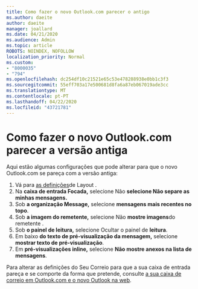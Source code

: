 ```yaml
---
title: Como fazer o novo Outlook.com parecer o antigo
ms.author: daeite
author: daeite
manager: joallard
ms.date: 04/21/2020
ms.audience: Admin
ms.topic: article
ROBOTS: NOINDEX, NOFOLLOW
localization_priority: Normal
ms.custom:
- "8000035"
- "794"
ms.openlocfilehash: dc254df10c21521e65c53e478288938e0bb1c3f3
ms.sourcegitcommit: 55eff703a17e500681d8fa6a87eb067019ade3cc
ms.translationtype: MT
ms.contentlocale: pt-PT
ms.lasthandoff: 04/22/2020
ms.locfileid: "43721781"
---
```

# <a name="how-to-make-the-new-outlookcom-look-like-the-old-version"></a>Como fazer o novo Outlook.com parecer a versão antiga

Aqui estão algumas configurações que pode alterar para que o novo Outlook.com se pareça com a versão antiga:

1. Vá para [as definições](https://outlook.live.com/mail/options/mail/layout)de Layout .
1. Na **caixa de entrada Focada,** selecione Não **selecione Não separe as minhas mensagens.**
1. Sob **a organização Message,** selecione **mensagens mais recentes no topo**.
1. Sob **a imagem do remetente,** selecione Não **mostre imagens**do remetente .
1. Sob **o painel de leitura,** selecione Ocultar o painel de **leitura**.
1. Em baixo **do texto de pré-visualização da mensagem,** selecione **mostrar texto de pré-visualização**.
1. Em **pré-visualizações inline,** selecione **Não mostre anexos na lista de mensagens**.

Para alterar as definições do Seu Correio para que a sua caixa de entrada pareça e se comporte da forma que pretende, consulte [a sua caixa de correio em Outlook.com e o novo Outlook na web](https://support.office.com/article/b41c2ecb-f23c-42b3-b7f8-659646d5e58c?wt.mc_id=Office_Outlook_com_Alchemy).